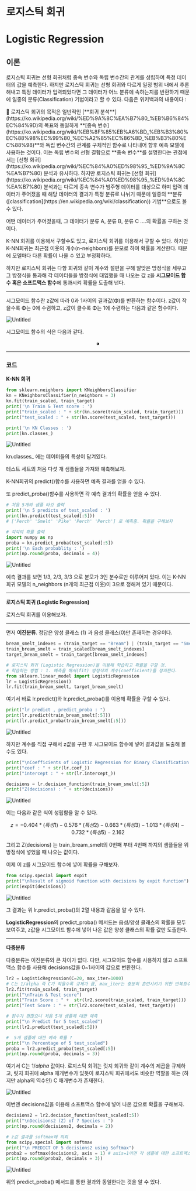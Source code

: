 # 로지스틱 회귀

# Logistic Regression

## 이론

로지스틱 회귀는 선형 회귀처럼 종속 변수와 독립 변수간의 관계를 성립하여 특정 데이터의 값을 예측한다. 하지만 로지스틱 회귀는 선형 회귀와 다르게 일정 범위 내에서 추론해내고 특정 데이터가 입력되었다면 그 데이터가 어느 분류에 속하는지를 반환하기 때문에 일종의 분류(Classification) 기법이라고 할 수 있다. 다음은 위키백과의 내용이다 : 

<aside>
📌 로지스틱 회귀의 목적은 일반적인 [**회귀 분석**](https://ko.wikipedia.org/wiki/%ED%9A%8C%EA%B7%80_%EB%B6%84%EC%84%9D)의 목표와 동일하게 **[종속 변수](https://ko.wikipedia.org/wiki/%EB%8F%85%EB%A6%BD_%EB%B3%80%EC%88%98%EC%99%80_%EC%A2%85%EC%86%8D_%EB%B3%80%EC%88%98)**와 독립 변수간의 관계를 구체적인 함수로 나타내어 향후 예측 모델에 사용하는 것이다. 이는 독립 변수의 선형 결합으로 **종속 변수**를 설명한다는 관점에서는 [선형 회귀](https://ko.wikipedia.org/wiki/%EC%84%A0%ED%98%95_%ED%9A%8C%EA%B7%80) 분석과 유사하다. 하지만 로지스틱 회귀는 [선형 회귀](https://ko.wikipedia.org/wiki/%EC%84%A0%ED%98%95_%ED%9A%8C%EA%B7%80) 분석과는 다르게 종속 변수가 범주형 데이터를 대상으로 하며 입력 데이터가 주어졌을 때 해당 데이터의 결과가 특정 분류로 나뉘기 때문에 일종의 **분류([classification](https://en.wikipedia.org/wiki/classification)) 기법**으로도 볼 수 있다.

</aside>

어떤 데이터가 주어졌을때, 그 데이터가 분류 A, 분류 B, 분류 C ....의 확률을 구하는 것이다.

K-NN 회귀를 이용해서 구할수도 있고, 로지스틱 회귀를 이용해서 구할 수 있다. 하지만 K-NN회귀는 최근접 이웃의 개수(n-neighbors)를 분모로 하여 확률을 계산한다. 때문에 모델마다 다른 확률이 나올 수 있고 부정확하다.

하지만 로지스틱 회귀는 다항 회귀와 같이 계수와 절편을 구해 알맞은 방정식을 세우고 그 방정식을 통과해 각 데이터들을 방정식에 대입했을 때 나오는 값 z을 **시그모이드 함수 혹은 소프트맥스 함수**에 통과시켜 확률을 도출해 낸다.

---

시그모이드 함수란 z값에 따라 0과 1사이의 결과값(Φ)를 반환하는 함수이다. z값이 작을수록 Φ는 0에 수렴하고, z값이 클수록 Φ는 1에 수렴하는 다음과 같은 함수이다.

![Untitled](%E1%84%85%E1%85%A9%E1%84%8C%E1%85%B5%E1%84%89%E1%85%B3%E1%84%90%E1%85%B5%E1%86%A8%20%E1%84%92%E1%85%AC%E1%84%80%E1%85%B1%2016265685b00c476aa50007c3e939fc9d/Untitled.png)

시그모이드 함수의 식은 다음과 같다.

$$
⁍
$$

---

### 코드

**K-NN 회귀**

```python
from sklearn.neighbors import KNeighborsClassifier
kn = KNeighborsClassifier(n_neighbors = 3)
kn.fit(train_scaled, train_target)
print('\n Train & Test score : ')
print("train_scaled : " + str(kn.score(train_scaled, train_target)))
print("test_scaled : " + str(kn.score(test_scaled, test_target)))

print('\n KN Classes : ')
print(kn.classes_)
```

![Untitled](%E1%84%85%E1%85%A9%E1%84%8C%E1%85%B5%E1%84%89%E1%85%B3%E1%84%90%E1%85%B5%E1%86%A8%20%E1%84%92%E1%85%AC%E1%84%80%E1%85%B1%2016265685b00c476aa50007c3e939fc9d/Untitled%201.png)

kn.classes_ 에는 데이터들의 특성이 담겨있다.

테스트 세트의 처음 다섯 개 샘플들을 가져와 예측해보자.

K-NN회귀의 predict()함수를 사용하면 예측 결과를 얻을 수 있다.

또 predict_proba()함수를 사용하면 각 예측 결과의 확률을 얻을 수 있다.

```python
# 처음 5개의 샘플 타깃 출력
print('\n 5 predicts of test_scaled : ')
print(kn.predict(test_scaled[:5]))
# ['Perch' 'Smelt' 'Pike' 'Perch' 'Perch'] 로 예측중. 확률을 구해보자

# 각각의 확률 출력
import numpy as np
proba = kn.predict_proba(test_scaled[:5])
print('\n Each probablity : ')
print(np.round(proba, decimals = 4))
```

![Untitled](%E1%84%85%E1%85%A9%E1%84%8C%E1%85%B5%E1%84%89%E1%85%B3%E1%84%90%E1%85%B5%E1%86%A8%20%E1%84%92%E1%85%AC%E1%84%80%E1%85%B1%2016265685b00c476aa50007c3e939fc9d/Untitled%202.png)

예측 결과를 보면 1/3, 2/3, 3/3 으로 분모가 3인 분수로만 이루어져 있다. 이는 K-NN 회귀 모델의 n_neighbors (n개의 최근접 이웃)이 3으로 정해져 있기 때문이다.

---

**로지스틱 회귀 (Logistic Regression)**

로지스틱 회귀를 이용해보자.

---

먼저 **이진분류**. 정답은 양성 클래스 (1) 과 음성 클래스(0)만 존재하는 경우이다.

```python
bream_smelt_indexes = (train_target == "Bream") | (train_target == "Smelt")
train_bream_smelt = train_scaled[bream_smelt_indexes]
target_bream_smelt = train_target[bream_smelt_indexes]

# 로지스틱 회귀 (Logistic Regression)을 이용해 학습하고 확률을 구할 것.
# 학습하는 방법 : 1. 예측을 해서(fit) 방정식의 계수(coefficient)를 정의한다.
from sklearn.linear_model import LogisticRegression
lr = LogisticRegression()
lr.fit(train_bream_smelt, target_bream_smelt)
```

여기서 바로 lr.predict()와 lr.predict_proba()를 이용해 확률을 구할 수 있다.

```python
print("lr predict , predict_proba : ")
print(lr.predict(train_bream_smelt[:5]))
print(lr.predict_proba(train_bream_smelt[:5]))
```

![Untitled](%E1%84%85%E1%85%A9%E1%84%8C%E1%85%B5%E1%84%89%E1%85%B3%E1%84%90%E1%85%B5%E1%86%A8%20%E1%84%92%E1%85%AC%E1%84%80%E1%85%B1%2016265685b00c476aa50007c3e939fc9d/Untitled%203.png)

하지만 계수를 직접 구해서 z값을 구한 후 시그모이드 함수에 넣어 결과값을 도출해 볼 수도 있다.

```python
print("\nCoefficients of Logistic Regression for Binary Classification :")
print("coef : " + str(lr.coef_))
print("intercept : " + str(lr.intercept_))

decisions = lr.decision_function(train_bream_smelt[:5])
print("Z(decisions) : " + str(decisions))
```

![Untitled](%E1%84%85%E1%85%A9%E1%84%8C%E1%85%B5%E1%84%89%E1%85%B3%E1%84%90%E1%85%B5%E1%86%A8%20%E1%84%92%E1%85%AC%E1%84%80%E1%85%B1%2016265685b00c476aa50007c3e939fc9d/Untitled%204.png)

이는 다음과 같은 식이 성립함을 알 수 있다.

$$
z = -0.404 * (특성1) -0.576 * (특성2) -0.663 * (특성3) -1.013 * (특성4) - 0.732 * (특성5) -2.162
$$

그리고 Z(decisions) 는 train_bream_smelt의 0번째 부터 4번째 까지의 샘플들을 위 방정식에 넣었을 때 나오는 값이다.

이제 이 z를 시그모이드 함수에 넣어 확률을 구해보자.

```python
from scipy.special import expit
print("\nResult of sigmoid function with decisions by expit function")
print(expit(decisions))
```

![Untitled](%E1%84%85%E1%85%A9%E1%84%8C%E1%85%B5%E1%84%89%E1%85%B3%E1%84%90%E1%85%B5%E1%86%A8%20%E1%84%92%E1%85%AC%E1%84%80%E1%85%B1%2016265685b00c476aa50007c3e939fc9d/Untitled%205.png)

그 결과는 위 lr.predict_proba()의 2열 내용과 같음을 알 수 있다.

**LogisticRegression**의 predict_proba() 메서드는 음성/양성 클래스의 확률을 모두 보여주고, z값을 시그모이드 함수에 넣어 나온 값은 양성 클래스의 확률 값만 도출한다.

---

**다중분류**

다중분류는 이진분류와 큰 차이가 없다. 다만, 시그모이드 함수를 사용하지 않고 소프트맥스 함수를 사용해 decisions값을 0~1사이의 값으로 변환한다.

```python
lr2 = LogisticRegression(C=20, max_iter=1000) 
# C는 1/alpha 즉 C가 작을수록 규제가 큼, max_iter는 충분히 훈련시키기 위한 반복횟수
lr2.fit(train_scaled, train_target)
print("\nTrain & Test score")
print("Train Score : " +  str(lr2.score(train_scaled, train_target)))
print("Test Score : " + str(lr2.score(test_scaled, test_target)))

# 점수가 괜찮으니 처음 5개 샘플에 대한 예측
print("\n Predict for 5 test_scaled")
print(lr2.predict(test_scaled[:5]))

#  5개 샘플에 대한 예측 확률 ?
print("\n Percentage of 5 test_scaled") 
proba = lr2.predict_proba(test_scaled[:5])   
print(np.round(proba, decimals = 3))
```

여기서 C는  $1/alpha$ 값이다. 로지스틱 회귀는 릿지 회귀와 같이 계수의 제곱을 규제하고, 릿지 회귀에 alpha 매개변수가 있듯이 로지스틱 회귀에서도 비슷한 역할을 하는 (하지만 alpha의 역수인) C 매개변수가 존재한다.

![Untitled](%E1%84%85%E1%85%A9%E1%84%8C%E1%85%B5%E1%84%89%E1%85%B3%E1%84%90%E1%85%B5%E1%86%A8%20%E1%84%92%E1%85%AC%E1%84%80%E1%85%B1%2016265685b00c476aa50007c3e939fc9d/Untitled%206.png)

이번엔 decisions값을 이용해 소프트맥스 함수에 넣어 나온 값으로 확률을 구해보자.

```python
decisions2 = lr2.decision_function(test_scaled[:5])
print("\nDecisions2 (Z) of 7 Species : ")
print(np.round(decisions2, decimals = 2))

# z값 결과를 softmax에 의뢰
from scipy.special import softmax
print("\n PREDICT OF 5 decisions2 using Softmax")
proba2 = softmax(decisions2, axis = 1) # axis=1이면 각 샘플에 대한 소프트맥스를 계산함.
print(np.round(proba2, decimals = 3))
```

![Untitled](%E1%84%85%E1%85%A9%E1%84%8C%E1%85%B5%E1%84%89%E1%85%B3%E1%84%90%E1%85%B5%E1%86%A8%20%E1%84%92%E1%85%AC%E1%84%80%E1%85%B1%2016265685b00c476aa50007c3e939fc9d/Untitled%207.png)

위의 predict_proba() 메서드를 통한 결과와 동일한다는 것을 알 수 있다.
